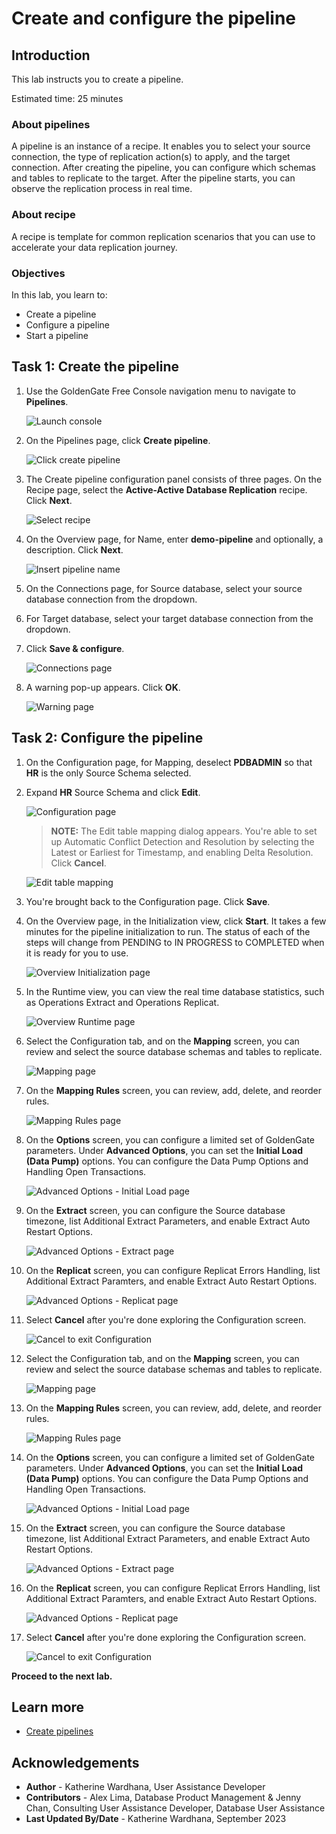 # Create and configure the pipeline

## Introduction
This lab instructs you to create a pipeline. 

Estimated time: 25 minutes

### About pipelines
A pipeline is an instance of a recipe. It enables you to select your source connection, the type of replication action(s) to apply, and the target connection. After creating the pipeline, you can configure which schemas and tables to replicate to the target. After the pipeline starts, you can observe the replication process in real time. 

### About recipe
A recipe is template for common replication scenarios that you can use to accelerate your data replication journey.

### Objectives
In this lab, you learn to:
* Create a pipeline
* Configure a pipeline
* Start a pipeline

## Task 1: Create the pipeline

1. Use the GoldenGate Free Console navigation menu to navigate to **Pipelines**.

    ![Launch console](./images/01-01-pipeline.png " ")

2. On the Pipelines page, click **Create pipeline**.

    ![Click create pipeline](./images/01-02-create-pipeline.png " ")

3. The Create pipeline configuration panel consists of three pages. On the Recipe page, select the **Active-Active Database Replication** recipe. Click **Next**.

    ![Select recipe](./images/01-03-select-recipe.png " ")

4. On the Overview page, for Name, enter **demo-pipeline** and optionally, a description. Click **Next**.

    ![Insert pipeline name](./images/01-04-name-pipeline.png " ")

5. On the Connections page, for Source database, select your source database connection from the dropdown.

6. For Target database, select your target database connection from the dropdown.

7. Click **Save & configure**.

    ![Connections page](./images/01-07-select-connections.png " ")

9. A warning pop-up appears. Click **OK**.

    ![Warning page](./images/01-08-warning.png " ")


## Task 2: Configure the pipeline

1. On the Configuration page, for Mapping, deselect **PDBADMIN** so that **HR** is the only Source Schema selected. 

2. Expand **HR** Source Schema and click **Edit**. 

    ![Configuration page](./images/02-01-configuration-save.png " ")

    > **NOTE:** The Edit table mapping dialog appears. You're able to set up Automatic Conflict Detection and Resolution by selecting the Latest or Earliest for Timestamp, and enabling Delta Resolution. Click **Cancel**.

    ![Edit table mapping](./images/02-02-edit-table-mapping.png " ")

3. You're brought back to the Configuration page. Click **Save**.

4.  On the Overview page, in the Initialization view, click **Start**. It takes a few minutes for the pipeline initialization to run. The status of each of the steps will change from PENDING to IN PROGRESS to COMPLETED when it is ready for you to use.

    ![Overview Initialization page](./images/02-04-overview-start.png " ")

5.  In the Runtime view, you can view the real time database statistics, such as Operations Extract and Operations Replicat. 

    ![Overview Runtime page](./images/02-05-overview-runtime.png " ")

6. Select the Configuration tab, and on the **Mapping** screen, you can review and select the source database schemas and tables to replicate.

    ![Mapping page](./images/02-06-mapping.png " ")

7. On the **Mapping Rules** screen, you can review, add, delete, and reorder rules.

    ![Mapping Rules page](./images/02-07-mapping-rules.png " ")

8. On the **Options** screen, you can configure a limited set of GoldenGate parameters. Under **Advanced Options**, you can set the **Initial Load (Data Pump)** options. You can configure the Data Pump Options and Handling Open Transactions. 


    ![Advanced Options - Initial Load page](./images/02-08-initial-load.png " ")

9. On the **Extract** screen, you can configure the Source database timezone, list Additional Extract Parameters, and enable Extract Auto Restart Options.

    ![Advanced Options - Extract page](./images/02-09-extract.png " ")

10. On the **Replicat** screen, you can configure Replicat Errors Handling, list Additional Extract Paramters, and enable Extract Auto Restart Options.

    ![Advanced Options - Replicat page](./images/02-10-replicat.png " ")

9. Select **Cancel** after you're done exploring the Configuration screen. 

    ![Cancel to exit Configuration](./images/02-11-cancel.png " ")

4. Select the Configuration tab, and on the **Mapping** screen, you can review and select the source database schemas and tables to replicate.

    ![Mapping page](./images/02-04-mapping.png " ")

5. On the **Mapping Rules** screen, you can review, add, delete, and reorder rules.

    ![Mapping Rules page](./images/02-05-mapping-rules.png " ")

6. On the **Options** screen, you can configure a limited set of GoldenGate parameters. Under **Advanced Options**, you can set the **Initial Load (Data Pump)** options. You can configure the Data Pump Options and Handling Open Transactions. 


    ![Advanced Options - Initial Load page](./images/02-06-initial-load.png " ")

7. On the **Extract** screen, you can configure the Source database timezone, list Additional Extract Parameters, and enable Extract Auto Restart Options.

    ![Advanced Options - Extract page](./images/02-07-extract.png " ")

8. On the **Replicat** screen, you can configure Replicat Errors Handling, list Additional Extract Paramters, and enable Extract Auto Restart Options.

    ![Advanced Options - Replicat page](./images/02-08-replicat.png " ")

9. Select **Cancel** after you're done exploring the Configuration screen. 

    ![Cancel to exit Configuration](./images/02-09-cancel.png " ")


**Proceed to the next lab.**

## Learn more

* [Create pipelines](https://docs-uat.us.oracle.com/en/middleware/goldengate/free/21/uggfe/create-pipelines.html#GUID-F8027670-E92C-4187-B312-D9532729CC8F)

## Acknowledgements
* **Author** - Katherine Wardhana, User Assistance Developer
* **Contributors** -  Alex Lima, Database Product Management & Jenny Chan, Consulting User Assistance Developer, Database User Assistance
* **Last Updated By/Date** - Katherine Wardhana, September 2023
